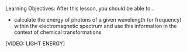 Learning Objectives: After this lesson, you should be able to…

* calculate the energy of photons of a given wavelength (or frequency) within the electromagnetic spectrum and use this information in the context of chemical transformations 

[VIDEO: LIGHT ENERGY]